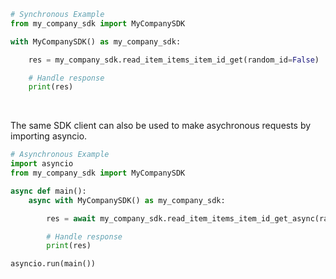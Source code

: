 <!-- Start SDK Example Usage [usage] -->
```python
# Synchronous Example
from my_company_sdk import MyCompanySDK

with MyCompanySDK() as my_company_sdk:

    res = my_company_sdk.read_item_items_item_id_get(random_id=False)

    # Handle response
    print(res)
```

</br>

The same SDK client can also be used to make asychronous requests by importing asyncio.
```python
# Asynchronous Example
import asyncio
from my_company_sdk import MyCompanySDK

async def main():
    async with MyCompanySDK() as my_company_sdk:

        res = await my_company_sdk.read_item_items_item_id_get_async(random_id=False)

        # Handle response
        print(res)

asyncio.run(main())
```
<!-- End SDK Example Usage [usage] -->